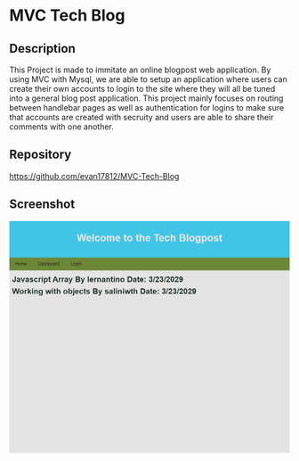 # MVC Tech Blog

## Description

This Project is made to immitate an online blogpost web application. By using MVC with Mysql, we are able to setup an application where users can create their own accounts to login to the site where they will all be tuned into a general blog post application. This project mainly focuses on routing between handlebar pages as well as authentication for logins to make sure that accounts are created with secruity and users are able to share their comments with one another.

## Repository
https://github.com/evan17812/MVC-Tech-Blog

## Screenshot
![alt text](image.png)
